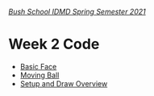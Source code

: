 [_Bush School IDMD Spring Semester 2021_](https://chandrunarayan.github.io/idmd/)

# Week 2 Code

* [Basic Face](basic_face_plus)
* [Moving Ball](moving_ball)
* [Setup and Draw Overview](setup_draw_overview)